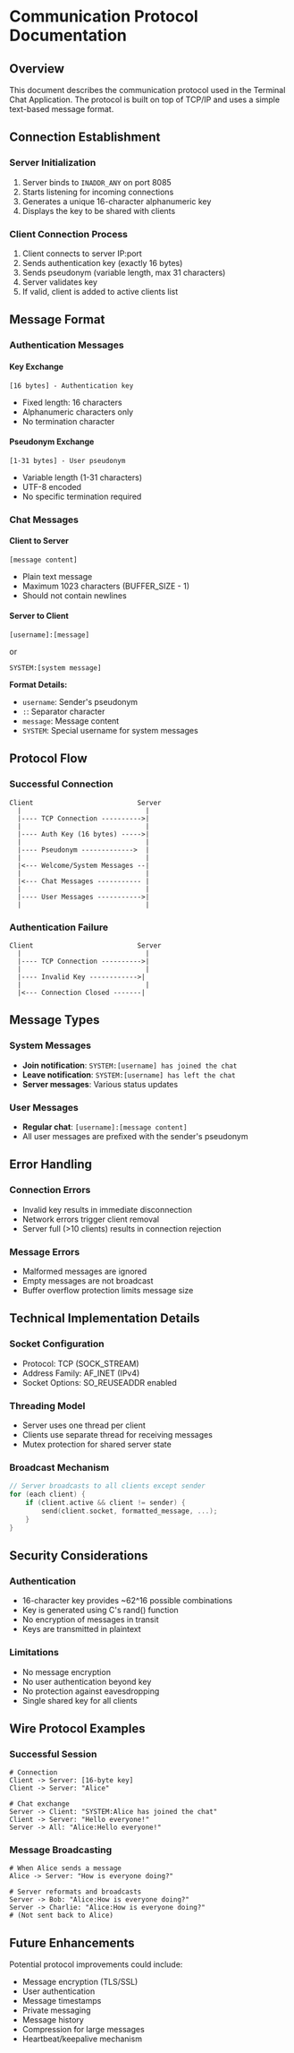 # Communication Protocol Documentation

## Overview

This document describes the communication protocol used in the Terminal Chat Application. The protocol is built on top of TCP/IP and uses a simple text-based message format.

## Connection Establishment

### Server Initialization
1. Server binds to `INADDR_ANY` on port 8085
2. Starts listening for incoming connections
3. Generates a unique 16-character alphanumeric key
4. Displays the key to be shared with clients

### Client Connection Process
1. Client connects to server IP:port
2. Sends authentication key (exactly 16 bytes)
3. Sends pseudonym (variable length, max 31 characters)
4. Server validates key
5. If valid, client is added to active clients list

## Message Format

### Authentication Messages

#### Key Exchange
```
[16 bytes] - Authentication key
```
- Fixed length: 16 characters
- Alphanumeric characters only
- No termination character

#### Pseudonym Exchange
```
[1-31 bytes] - User pseudonym
```
- Variable length (1-31 characters)
- UTF-8 encoded
- No specific termination required

### Chat Messages

#### Client to Server
```
[message content]
```
- Plain text message
- Maximum 1023 characters (BUFFER_SIZE - 1)
- Should not contain newlines

#### Server to Client
```
[username]:[message]
```
or
```
SYSTEM:[system message]
```

**Format Details:**
- `username`: Sender's pseudonym
- `:`: Separator character
- `message`: Message content
- `SYSTEM`: Special username for system messages

## Protocol Flow

### Successful Connection
```
Client                          Server
  |                               |
  |---- TCP Connection ---------->|
  |                               |
  |---- Auth Key (16 bytes) ----->|
  |                               |
  |---- Pseudonym ------------->  |
  |                               |
  |<--- Welcome/System Messages --|
  |                               |
  |<--- Chat Messages ----------- |
  |                               |
  |---- User Messages ----------->|
  |                               |
```

### Authentication Failure
```
Client                          Server
  |                               |
  |---- TCP Connection ---------->|
  |                               |
  |---- Invalid Key ------------>|
  |                               |
  |<--- Connection Closed -------|
```

## Message Types

### System Messages
- **Join notification**: `SYSTEM:[username] has joined the chat`
- **Leave notification**: `SYSTEM:[username] has left the chat`
- **Server messages**: Various status updates

### User Messages
- **Regular chat**: `[username]:[message content]`
- All user messages are prefixed with the sender's pseudonym

## Error Handling

### Connection Errors
- Invalid key results in immediate disconnection
- Network errors trigger client removal
- Server full (>10 clients) results in connection rejection

### Message Errors
- Malformed messages are ignored
- Empty messages are not broadcast
- Buffer overflow protection limits message size

## Technical Implementation Details

### Socket Configuration
- Protocol: TCP (SOCK_STREAM)
- Address Family: AF_INET (IPv4)
- Socket Options: SO_REUSEADDR enabled

### Threading Model
- Server uses one thread per client
- Clients use separate thread for receiving messages
- Mutex protection for shared server state

### Broadcast Mechanism
```c
// Server broadcasts to all clients except sender
for (each client) {
    if (client.active && client != sender) {
        send(client.socket, formatted_message, ...);
    }
}
```

## Security Considerations

### Authentication
- 16-character key provides ~62^16 possible combinations
- Key is generated using C's rand() function
- No encryption of messages in transit
- Keys are transmitted in plaintext

### Limitations
- No message encryption
- No user authentication beyond key
- No protection against eavesdropping
- Single shared key for all clients

## Wire Protocol Examples

### Successful Session
```
# Connection
Client -> Server: [16-byte key]
Client -> Server: "Alice"

# Chat exchange
Server -> Client: "SYSTEM:Alice has joined the chat"
Client -> Server: "Hello everyone!"
Server -> All: "Alice:Hello everyone!"
```

### Message Broadcasting
```
# When Alice sends a message
Alice -> Server: "How is everyone doing?"

# Server reformats and broadcasts
Server -> Bob: "Alice:How is everyone doing?"
Server -> Charlie: "Alice:How is everyone doing?"
# (Not sent back to Alice)
```

## Future Enhancements

Potential protocol improvements could include:
- Message encryption (TLS/SSL)
- User authentication
- Message timestamps
- Private messaging
- Message history
- Compression for large messages
- Heartbeat/keepalive mechanism